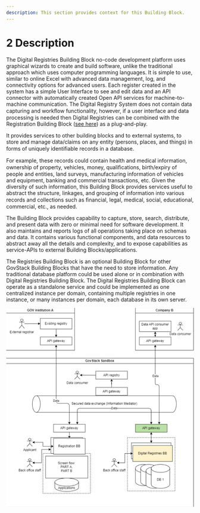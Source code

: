 ```yaml
---
description: This section provides context for this Building Block.
---
```


# 2 Description

The Digital Registries Building Block no-code development platform uses graphical wizards to create and build software, unlike the traditional approach which uses computer programming languages. It is simple to use, similar to online Excel with advanced data management, log, and connectivity options for advanced users. Each register created in the system has a simple User Interface to see and edit data and an API connector with automatically created Open API services for machine-to-machine communication. The Digital Registry System does not contain data capturing and workﬂow functionality, however, if a user interface and data processing is needed then Digital Registries can be combined with the Registration Building Block ([see here](https://github.com/GovStackWorkingGroup/bb-registration)) as a plug-and-play.

It provides services to other building blocks and to external systems, to store and manage data/claims on any entity (persons, places, and things) in forms of uniquely identiﬁable records in a database.

For example, these records could contain health and medical information, ownership of property, vehicles, money, qualiﬁcations, birth/expiry of people and entities, land surveys, manufacturing information of vehicles and equipment, banking and commercial transactions, etc. Given the diversity of such information, this Building Block provides services useful to abstract the structure, linkages, and grouping of information into various records and collections such as ﬁnancial, legal, medical, social, educational, commercial, etc., as needed.

The Building Block provides capability to capture, store, search, distribute, and present data with zero or minimal need for software development. It also maintains and reports logs of all operations taking place on schemas and data. It contains various functional components, and data resources to abstract away all the details and complexity, and to expose capabilities as service-APIs to external Building Blocks/applications.

The Registries Building Block is an optional Building Block for other GovStack Building Blocks that have the need to store information. Any traditional database platform could be used alone or in combination with Digital Registries Building Block. The Digital Registries Building Block can operate as a standalone service and could be implemented as one centralized instance per domain, containing multiple registries in one instance, or many instances per domain, each database in its own server.

![Illustration 1- Digital Registries Building Block in GovStack sandbox](<.gitbook/assets/Illustration 1- Digital Registries BB in GovStack sandbox.png>)
